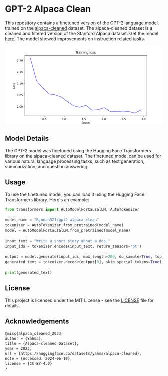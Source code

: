 # GPT-2 Alpaca Clean

This repository contains a finetuned version of the GPT-2 language model, 
trained on the [alpaca-cleaned](https://huggingface.co/datasets/yahma/alpaca-cleaned)
dataset. The alpaca-cleaned dataset is a cleaned and filtered version of the 
Stanford Alpaca dataset. Get the model [here](https://huggingface.co/Rjonah321/gpt2-alpaca-clean). 
The model showed improvements on instruction related tasks.

![graph](loss_curve.png)

## Model Details

The GPT-2 model was finetuned using the Hugging Face Transformers library on the alpaca-cleaned dataset. The finetuned model can be used for various natural language processing tasks, such as text generation, summarization, and question answering.

## Usage

To use the finetuned model, you can load it using the Hugging Face Transformers library. Here's an example:

```python
from transformers import AutoModelForCausalLM, AutoTokenizer

model_name = "Rjonah321/gpt2-alpaca-clean"
tokenizer = AutoTokenizer.from_pretrained(model_name)
model = AutoModelForCausalLM.from_pretrained(model_name)

input_text = "Write a short story about a dog."
input_ids = tokenizer.encode(input_text, return_tensors='pt')

output = model.generate(input_ids, max_length=200, do_sample=True, top_k=50, top_p=0.95, num_return_sequences=1)
generated_text = tokenizer.decode(output[0], skip_special_tokens=True)

print(generated_text)
```

## License
This project is licensed under the MIT License - see the [LICENSE](LICENSE) file for details.

## Acknowledgements
```
@misc{alpaca_cleaned_2023,
author = {Yahma},
title = {Alpaca-cleaned Dataset},
year = 2023,
url = {https://huggingface.co/datasets/yahma/alpaca-cleaned},
note = {Accessed: 2024-06-19},
license = {CC-BY-4.0}
}
```
